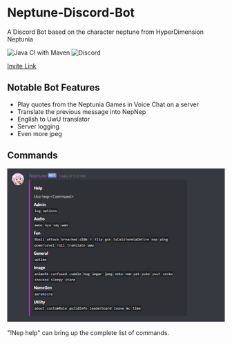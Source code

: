 # Neptune-Discord-Bot

A Discord Bot based on the character neptune from HyperDimension Neptunia

![Java CI with Maven](https://github.com/Codel1417/Neptune-Discord-Bot/workflows/Java%20CI%20with%20Maven/badge.svg) ![Discord](https://img.shields.io/discord/545567251575865365)

[Invite Link](https://discordapp.com/api/oauth2/authorize?client_id=545565550768816138&permissions=37087296&scope=bot)


## Notable Bot Features

* Play quotes from the Neptunia Games in Voice Chat on a server
* Translate the previous message into NepNep
* English to UwU translator
* Server logging
* Even more jpeg

## Commands

![Commands](https://github.com/Codel1417/Neptune-Discord-Bot/blob/master/IMAGES/10-14-2020-Commands.png?raw=true)

"!Nep help" can bring up the complete list of commands.
